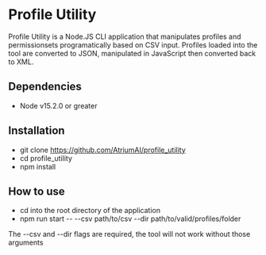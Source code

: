 # Profile Utility
Profile Utility is a Node.JS CLI application that manipulates profiles and permissionsets programatically based on CSV input. Profiles loaded into the tool are converted to JSON, manipulated in JavaScript then converted back to XML. 

## Dependencies
* Node v15.2.0 or greater

## Installation
* git clone https://github.com/AtriumAI/profile_utility
* cd profile_utility
* npm install

## How to use

* cd into the root directory of the application
* npm run start -- --csv path/to/csv --dir path/to/valid/profiles/folder

The --csv and --dir flags are required, the tool will not work without those arguments
